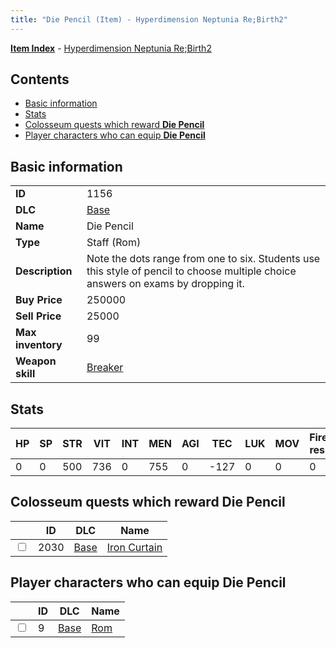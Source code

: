 ```yaml
---
title: "Die Pencil (Item) - Hyperdimension Neptunia Re;Birth2"
---
```


[**Item Index**](/neptunia/rb2/item/index.html) - [Hyperdimension Neptunia Re;Birth2](/neptunia/rb2)

## Contents

- [Basic information](#basic-information)
- [Stats](#stats)
- [Colosseum quests which reward **Die Pencil**](#colosseum-quests-which-reward-die-pencil)
- [Player characters who can equip **Die Pencil**](#player-characters-who-can-equip-die-pencil)

## Basic information

|   |   |
| -- | -- |
| **ID** | 1156 |
| **DLC** | [Base](/neptunia/rb2/dlc/0-base.html) |
| **Name** | Die Pencil |
| **Type** | Staff (Rom) |
| **Description** | Note the dots range from one to six. Students use this style of pencil to choose multiple choice answers on exams by dropping it. |
| **Buy Price** | 250000 |
| **Sell Price** | 25000 |
| **Max inventory** | 99 |
| **Weapon skill** | [Breaker](/neptunia/rb2/skill/0-403-breaker.html) |

## Stats

| HP | SP | STR | VIT | INT | MEN | AGI | TEC | LUK | MOV | Fire res. | Ice res. | Wind res. | Lightning res. |
| -- | -- | --- | --- | --- | --- | --- | --- | --- | --- | --------- | -------- | --------- | -------------- |
| 0 | 0 | 500 | 736 | 0 | 755 | 0 | -127 | 0 | 0 | 0 | 0 | 0 | 0 |

## Colosseum quests which reward **Die Pencil**

|    | ID | DLC | Name |
| -- | -- | --- | ---- |
| <input type="checkbox" id="rb2-colosseum-0-2030" class="trackbox" /> | 2030 | [Base](/neptunia/rb2/dlc/0-base.html) | [Iron Curtain](/neptunia/rb2/colosseum/0-2030-iron-curtain.html) |

## Player characters who can equip **Die Pencil**

|    | ID | DLC | Name |
| -- | -- | --- | ---- |
| <input type="checkbox" id="rb2-player-0-9" class="trackbox" /> | 9 | [Base](/neptunia/rb2/dlc/0-base.html) | [Rom](/neptunia/rb2/player/0-9-rom.html) |